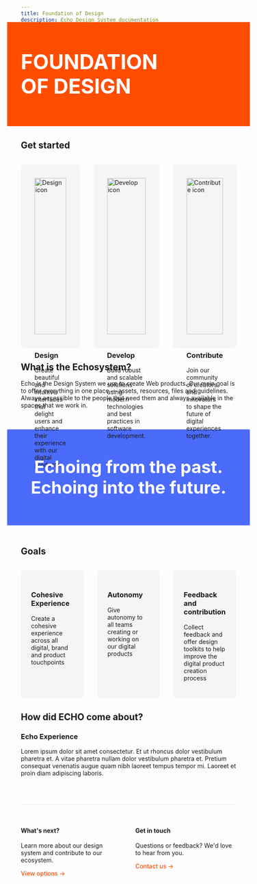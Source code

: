 ```yaml
---
title: Foundation of Design
description: Echo Design System documentation
---
```


<div class="hero">
  <h1>FOUNDATION<br/>OF DESIGN</h1>
</div>

## Get started

<div class="card-grid">
  <a href="/design" class="card design">
    <img src="/images/design-icon.svg" alt="Design icon" />
    <h3>Design</h3>
    <p>Create beautiful and intuitive interfaces that delight users and enhance their experience with our digital products.</p>
  </a>
  <a href="/develop" class="card develop">
    <img src="/images/develop-icon.svg" alt="Develop icon" />
    <h3>Develop</h3>
    <p>Build robust and scalable solutions using modern technologies and best practices in software development.</p>
  </a>
  <a href="/contribute" class="card contribute">
    <img src="/images/contribute-icon.svg" alt="Contribute icon" />
    <h3>Contribute</h3>
    <p>Join our community of creators and innovators to shape the future of digital experiences together.</p>
  </a>
</div>

## What is the Echosystem?

Echo is the Design System we use to create Web products. Our main goal is to offer everything in one place — assets, resources, files and guidelines. Always accessible to the people that need them and always available in the spaces that we work in.

<div class="echo-banner">
  <div class="banner-content">
    <h2>Echoing from the past.<br/>Echoing into the future.</h2>
  </div>
</div>

## Goals

<div class="goals">
  <div class="goal">
    <h3>Cohesive Experience</h3>
    <p>Create a cohesive experience across all digital, brand and product touchpoints</p>
  </div>
  <div class="goal">
    <h3>Autonomy</h3>
    <p>Give autonomy to all teams creating or working on our digital products</p>
  </div>
  <div class="goal">
    <h3>Feedback and contribution</h3>
    <p>Collect feedback and offer design toolkits to help improve the digital product creation process</p>
  </div>
</div>

## How did ECHO come about?

### Echo Experience

Lorem ipsum dolor sit amet consectetur. Et ut rhoncus dolor vestibulum pharetra et. A vitae pharetra nullam dolor vestibulum pharetra et. Pretium consequat venenatis augue quam nibh laoreet tempus tempor mi. Laoreet et proin diam adipiscing laboris.

<div class="footer-links">
  <div class="link-section">
    <h4>What's next?</h4>
    <p>Learn more about our design system and contribute to our ecosystem.</p>
    <a href="/design" class="link">View options →</a>
  </div>
  <div class="link-section">
    <h4>Get in touch</h4>
    <p>Questions or feedback? We'd love to hear from you.</p>
    <a href="/contact" class="link">Contact us →</a>
  </div>
</div>

<style>
:root {
  --echo-orange: #ff4d00;
  --echo-blue: #4b6bfb;
}

.hero {
  background-color: var(--echo-orange);
  padding: 4rem 2rem;
  margin: -2rem -2rem 2rem -2rem;
  color: white;
}

.hero h1 {
  font-size: 3rem;
  line-height: 1.2;
  margin: 0;
}

.card-grid {
  display: grid;
  grid-template-columns: repeat(3, 1fr);
  gap: 2rem;
  margin: 2rem 0;
}

.card {
  padding: 2rem;
  border-radius: 8px;
  background: #f5f5f5;
  text-decoration: none;
  color: inherit;
  transition: transform 0.2s;
}

.card:hover {
  transform: translateY(-4px);
}

.card img {
  width: 100%;
  height: auto;
  margin-bottom: 1rem;
}

.echo-banner {
  background: var(--echo-blue);
  color: white;
  padding: 4rem 2rem;
  margin: 3rem -2rem;
  text-align: center;
}

.echo-banner h2 {
  font-size: 2.5rem;
  line-height: 1.2;
  margin: 0;
}

.goals {
  display: grid;
  grid-template-columns: repeat(3, 1fr);
  gap: 2rem;
  margin: 2rem 0;
}

.goal {
  padding: 1.5rem;
  background: #f5f5f5;
  border-radius: 8px;
}

.footer-links {
  display: grid;
  grid-template-columns: repeat(2, 1fr);
  gap: 2rem;
  margin-top: 4rem;
  padding-top: 2rem;
  border-top: 1px solid #eee;
}

.link {
  color: var(--echo-orange);
  text-decoration: none;
  font-weight: 500;
}

.link:hover {
  text-decoration: underline;
}

@media (max-width: 768px) {
  .card-grid, .goals {
    grid-template-columns: 1fr;
  }
  
  .footer-links {
    grid-template-columns: 1fr;
  }
}
</style>
